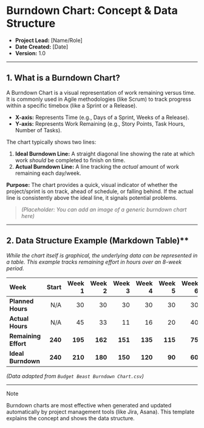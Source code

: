 # Burndown Chart: Concept & Data Structure

* **Project Lead:** [Name/Role]
* **Date Created:** [Date]
* **Version:** 1.0

---

## 1. What is a Burndown Chart?

A Burndown Chart is a visual representation of work remaining versus time. It is commonly used in Agile methodologies (like Scrum) to track progress within a specific timebox (like a Sprint or a Release).

* **X-axis:** Represents Time (e.g., Days of a Sprint, Weeks of a Release).
* **Y-axis:** Represents Work Remaining (e.g., Story Points, Task Hours, Number of Tasks).

The chart typically shows two lines:
1.  **Ideal Burndown Line:** A straight diagonal line showing the rate at which work *should* be completed to finish on time.
2.  **Actual Burndown Line:** A line tracking the *actual* amount of work remaining each day/week.

**Purpose:** The chart provides a quick, visual indicator of whether the project/sprint is on track, ahead of schedule, or falling behind. If the actual line is consistently above the ideal line, it signals potential problems.


> _(Placeholder: You can add an image of a generic burndown chart here)_

---

## 2. Data Structure Example (Markdown Table)**

_While the chart itself is graphical, the underlying data can be represented in a table. This example tracks remaining effort in hours over an 8-week period._

| Week           | Start | Week 1 | Week 2 | Week 3 | Week 4 | Week 5 | Week 6 | Week 7 | Week 8 |
| :------------- | ----: | -----: | -----: | -----: | -----: | -----: | -----: | -----: | -----: |
| **Planned Hours** | N/A   | 30     | 30     | 30     | 30     | 30     | 30     | 30     | 30     |
| **Actual Hours** | N/A   | 45     | 33     | 11     | 16     | 20     | 40     | 26     | 23     |
| **Remaining Effort** | **240** | **195** | **162** | **151** | **135** | **115** | **75** | **49** | **26** |
| **Ideal Burndown** | **240** | **210** | **180** | **150** | **120** | **90** | **60** | **30** | **0** |

*(Data adapted from `Budget Beast Burndown Chart.csv`)*

---

> [!NOTE]
> Burndown charts are most effective when generated and updated automatically by project management tools (like Jira, Asana). This template explains the concept and shows the data structure.